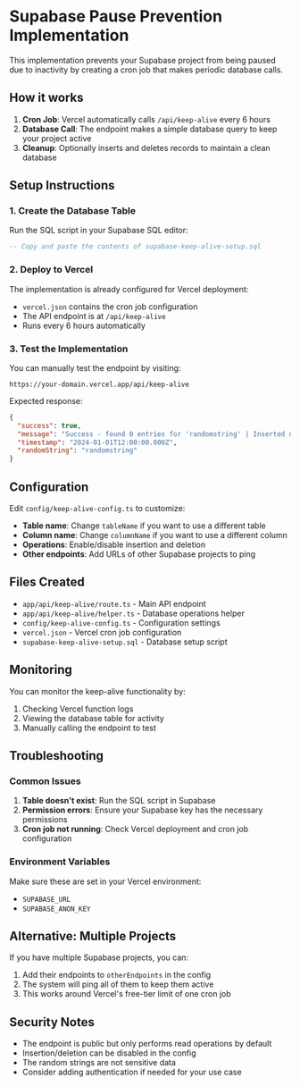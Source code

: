 # Supabase Pause Prevention Implementation

This implementation prevents your Supabase project from being paused due to inactivity by creating a cron job that makes periodic database calls.

## How it works

1. **Cron Job**: Vercel automatically calls `/api/keep-alive` every 6 hours
2. **Database Call**: The endpoint makes a simple database query to keep your project active
3. **Cleanup**: Optionally inserts and deletes records to maintain a clean database

## Setup Instructions

### 1. Create the Database Table

Run the SQL script in your Supabase SQL editor:

```sql
-- Copy and paste the contents of supabase-keep-alive-setup.sql
```

### 2. Deploy to Vercel

The implementation is already configured for Vercel deployment:

- `vercel.json` contains the cron job configuration
- The API endpoint is at `/api/keep-alive`
- Runs every 6 hours automatically

### 3. Test the Implementation

You can manually test the endpoint by visiting:
```
https://your-domain.vercel.app/api/keep-alive
```

Expected response:
```json
{
  "success": true,
  "message": "Success - found 0 entries for 'randomstring' | Inserted new record with 'randomstring' | Deleted record with 'randomstring'",
  "timestamp": "2024-01-01T12:00:00.000Z",
  "randomString": "randomstring"
}
```

## Configuration

Edit `config/keep-alive-config.ts` to customize:

- **Table name**: Change `tableName` if you want to use a different table
- **Column name**: Change `columnName` if you want to use a different column
- **Operations**: Enable/disable insertion and deletion
- **Other endpoints**: Add URLs of other Supabase projects to ping

## Files Created

- `app/api/keep-alive/route.ts` - Main API endpoint
- `app/api/keep-alive/helper.ts` - Database operations helper
- `config/keep-alive-config.ts` - Configuration settings
- `vercel.json` - Vercel cron job configuration
- `supabase-keep-alive-setup.sql` - Database setup script

## Monitoring

You can monitor the keep-alive functionality by:

1. Checking Vercel function logs
2. Viewing the database table for activity
3. Manually calling the endpoint to test

## Troubleshooting

### Common Issues

1. **Table doesn't exist**: Run the SQL script in Supabase
2. **Permission errors**: Ensure your Supabase key has the necessary permissions
3. **Cron job not running**: Check Vercel deployment and cron job configuration

### Environment Variables

Make sure these are set in your Vercel environment:
- `SUPABASE_URL`
- `SUPABASE_ANON_KEY`

## Alternative: Multiple Projects

If you have multiple Supabase projects, you can:

1. Add their endpoints to `otherEndpoints` in the config
2. The system will ping all of them to keep them active
3. This works around Vercel's free-tier limit of one cron job

## Security Notes

- The endpoint is public but only performs read operations by default
- Insertion/deletion can be disabled in the config
- The random strings are not sensitive data
- Consider adding authentication if needed for your use case 